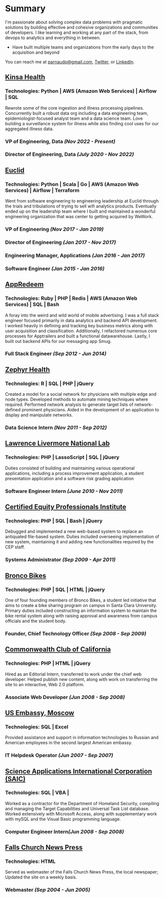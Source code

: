 # Summary
I'm passionate about solving complex data problems with pragmatic solutions by building effective and cohesive organizations and communities of developers. I like learning and working at any part of the stack, from devops to analytics and everything in between.
- Have built multiple teams and organizations from the early days to the acquisition and beyond

You can reach me at parnaudo@gmail.com, [Twitter](https://twitter.com/PaulArnaudo), or [LinkedIn](https://www.linkedin.com/in/paul-arnaudo/).

## [Kinsa Health](https://kinsahealth.com/)
### Technologies: Python | AWS (Amazon Web Services) | Airflow | SQL
Rewrote some of the core ingestion and illness processing pipelines. Concurrently built a robust data org including a data engineering team, epidemiologist-focused analyst team and a data science team. Love building a surveillance system for illness while also finding cool uses for our aggregated illness data.
### VP of Engineering, Data <i>(Nov 2022 - Present)</i>

### Director of Engineering, Data <i>(July 2020 - Nov 2022)</i>

## [Euclid](https://www.wework.com/newsroom/wework-acquires-spatial-analytics-leader-euclid)
### Technologies: Python | Scala | Go | AWS (Amazon Web Services) | Airflow | Terraform
Went from software engineering to engineering leadership at Euclid through the trials and tribulations of trying to sell wifi analytics products. Eventually ended up on the leadership team where I built and maintained a wonderful engineering organization that was center to getting acquired by WeWork.
### VP of Engineering <i>(Nov 2017 - Jan 2019)</i>
### Director of Engineering <i>(Jan 2017 - Nov 2017)</i>

### Engineering Manager, Applications <i>(Jan 2016 - Jan 2017)</i>

### Software Engineer <i>(Jan 2015 - Jan 2016)</i>

## [AppRedeem](https://www.marketscreener.com/quote/stock/PERK-INC-23145576/news/Perk-Acquires-AppRedeem-Inc-an-Innovator-in-Mobile-Rewarded-Video-in-an-All-Stock-Transaction-21074877/)
### Technologies: Ruby | PHP | Redis | AWS (Amazon Web Services) | SQL | Bash
A foray into the weird and wild world of mobile advertising. I was a full stack engineer focused primarily in data analytics and backend API development. I worked heavily in defining and tracking key business metrics along with user acquisition and classification. Additionally, I refactored numerous core processes for Apptrailers and built a functional datawarehouse. Lastly, I built out backend APIs for our messaging app Smug.
### Full Stack Engineer <i>(Sep 2012 - Jun 2014)</i>

## [Zephyr Health](https://www.anjusoftware.com/press-release/press-releases-1921/)
### Technologies: R | SQL | PHP | jQuery
Created a model for a social network for physicians with multiple edge and node types. Developed methods to automate mining techniques where required. Performed network analysis to generate target lists of network-defined prominent physicians. Aided in the development of an application to display and manipulate networks. 
### Data Science Intern <i>(Nov 2011 - Sep 2012)</i>

## [Lawrence Livermore National Lab](https://www.llnl.gov/)
### Technologies: PHP | LassoScript | SQL | jQuery
Duties consisted of building and maintaining various operational applications, including a process improvement application, a student presentation application and a software risk grading application
### Software Engineer Intern <i>(June 2010 - Nov 2011)</i>

## [Certified Equity Professionals Institute](https://www.scu.edu/business/cepi/)
### Technologies: PHP | SQL | Bash | jQuery
Debugged and implemented a new web-based system to replace an antiquated file-based system. Duties included overseeing implementation of new system, maintaining it and adding new functionalities required by the CEP staff.
### Systems Administrator <i>(Sep 2009 - Apr 2011)</i>

## [Bronco Bikes](https://www.thesantaclara.org/scusounds/seniors-team-up-to-create-bronco-bikes)
### Technologies: PHP | SQL | HTML | jQuery
One of four founding members of Bronco Bikes, a student led initiative that aims to create a bike sharing program on campus in Santa Clara University. Primary duties included constructing an information system to maintain the bike rental system along with raising approval and awareness from campus officials and the student body.
### Founder, Chief Technology Officer <i>(Sep 2008 - Sep 2009)</i>

## [Commonwealth Club of California](https://www.commonwealthclub.org/)
### Technologies: PHP | HTML | jQuery
Hired as an Editorial Intern, transferred to work under the chief web developer. Helped publish new content, along with work on transferring the site to an interactive, Web 2.0 platform.
### Associate Web Developer <i>(Jun 2008 - Sep 2008)</i>

## [US Embassy, Moscow](https://ru.usembassy.gov/embassy-consulates/moscow/)
### Technologies: SQL | Excel
Provided assistance and support in information technologies to Russian and American employees in the second largest American embassy.
### IT Helpdesk Operator <i>(Jun 2007 - Sep 2007)</i>

## [Science Applications International Corporation (SAIC)](https://www.saic.com/)
### Technologies: SQL | VBA | 
Worked as a contractor for the Department of Homeland Security, compiling and managing the Target Capabilities and Universal Task List database. Worked extensively with Microsoft Access, along with supplementary work with mySQL and the Visual Basic programming language.
### Computer Engineer Intern<i>(Jun 2008 - Sep 2008)</i>

## [Falls Church News Press](https://www.fcnp.com/)
### Technologies: HTML 
Served as webmaster of the Falls Church News Press, the local newspaper; Updated the site on a weekly basis.
### Webmaster <i>(Sep 2004 - Jun 2005)</i>








